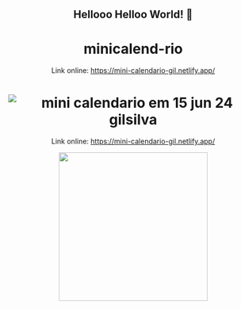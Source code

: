 <span align="center">

##  Hellooo Helloo World! 👋 
# minicalend-rio
Link online: https://mini-calendario-gil.netlify.app/
# ![mini calendario em 15 jun 24 gilsilva](https://github.com/Giljared/minicalend-rio/assets/64940515/58ecd5cf-edc9-4429-afee-bf49997d043f)
Link online: https://mini-calendario-gil.netlify.app/


</span>

<div align="center">
<img src="https://github.com/Giljared/minicalend-rio/assets/64940515/58ecd5cf-edc9-4429-afee-bf49997d043f" width="300px"/>
</div>
